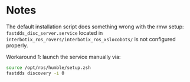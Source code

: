 # Notes

The default installation script does something wrong with the rmw setup: `fastdds_disc_server.service` located in `interbotix_ros_rovers/interbotix_ros_xslocobots/` is not configured properly.

Workaround 1: launch the service manually via:

```zsh
source /opt/ros/humble/setup.zsh
fastdds discovery -i 0 
```
